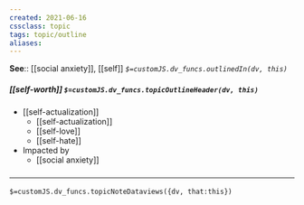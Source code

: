 ```yaml
---
created: 2021-06-16
cssclass: topic
tags: topic/outline
aliases:
---
```


**See**:: [[social anxiety]], [[self]]
*`$=customJS.dv_funcs.outlinedIn(dv, this)`*



##### [[self-worth]] `$=customJS.dv_funcs.topicOutlineHeader(dv, this)`
- [[self-actualization]]
	- [[self-actualization]]
	- [[self-love]]
	- [[self-hate]]
- Impacted by
	- [[social anxiety]]

### <hr class="dataviews"/>
`$=customJS.dv_funcs.topicNoteDataviews({dv, that:this})`
